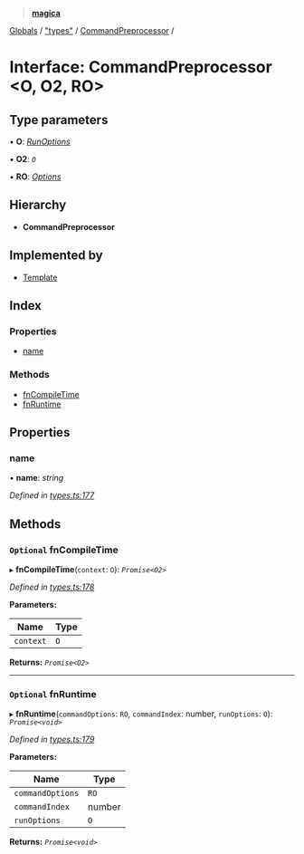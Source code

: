 > **[magica](../README.md)**

[Globals](../README.md) / ["types"](../modules/_types_.md) / [CommandPreprocessor](_types_.commandpreprocessor.md) /

# Interface: CommandPreprocessor <**O, O2, RO**>

## Type parameters

▪ **O**: *[RunOptions](_types_.runoptions.md)*

▪ **O2**: *`O`*

▪ **RO**: *[Options](_types_.options.md)*

## Hierarchy

* **CommandPreprocessor**

## Implemented by

* [Template](../classes/_main_template_template_.template.md)

## Index

### Properties

* [name](_types_.commandpreprocessor.md#name)

### Methods

* [fnCompileTime](_types_.commandpreprocessor.md#optional-fncompiletime)
* [fnRuntime](_types_.commandpreprocessor.md#optional-fnruntime)

## Properties

###  name

• **name**: *string*

*Defined in [types.ts:177](https://github.com/cancerberoSgx/magica/blob/5aa0082/src/types.ts#L177)*

## Methods

### `Optional` fnCompileTime

▸ **fnCompileTime**(`context`: `O`): *`Promise<O2>`*

*Defined in [types.ts:178](https://github.com/cancerberoSgx/magica/blob/5aa0082/src/types.ts#L178)*

**Parameters:**

Name | Type |
------ | ------ |
`context` | `O` |

**Returns:** *`Promise<O2>`*

___

### `Optional` fnRuntime

▸ **fnRuntime**(`commandOptions`: `RO`, `commandIndex`: number, `runOptions`: `O`): *`Promise<void>`*

*Defined in [types.ts:179](https://github.com/cancerberoSgx/magica/blob/5aa0082/src/types.ts#L179)*

**Parameters:**

Name | Type |
------ | ------ |
`commandOptions` | `RO` |
`commandIndex` | number |
`runOptions` | `O` |

**Returns:** *`Promise<void>`*